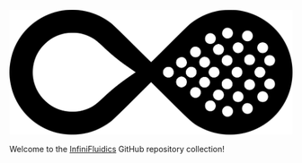 <p><img src="https://github.com/infinifluidics/.github/blob/master/profile/assets/images/infini-logo-large.svg" alt="InfiniFluidics" /></p>

Welcome to the [InfiniFluidics]() GitHub repository collection!
